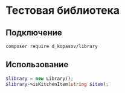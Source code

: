 # Тестовая библиотека

## Подключение
```
composer require d_kopasov/library
```

## Использование 
```php
$library = new Library();
$library->isKitchenItem(string $item);
```